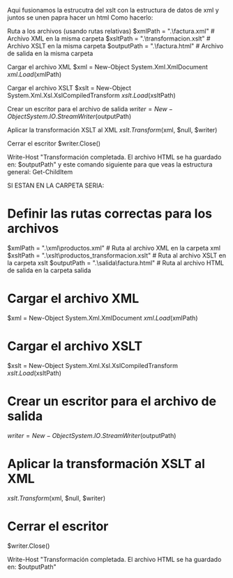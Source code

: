 Aqui fusionamos la estrucutra del xslt con la estructura de datos de xml y juntos se unen papra hacer un html
Como hacerlo:

Ruta a los archivos (usando rutas relativas)
$xmlPath = ".\factura.xml"  # Archivo XML en la misma carpeta
$xsltPath = ".\transformacion.xslt"  # Archivo XSLT en la misma carpeta
$outputPath = ".\factura.html"  # Archivo de salida en la misma carpeta

Cargar el archivo XML
$xml = New-Object System.Xml.XmlDocument
$xml.Load($xmlPath)

Cargar el archivo XSLT
$xslt = New-Object System.Xml.Xsl.XslCompiledTransform
$xslt.Load($xsltPath)

Crear un escritor para el archivo de salida
$writer = New-Object System.IO.StreamWriter($outputPath)

Aplicar la transformación XSLT al XML
$xslt.Transform($xml, $null, $writer)

Cerrar el escritor
$writer.Close()

Write-Host "Transformación completada. El archivo HTML se ha guardado en: $outputPath"
y este comando siguiente para que veas la estructura general: Get-ChildItem

SI ESTAN EN LA CARPETA SERIA: 

# Definir las rutas correctas para los archivos
$xmlPath = ".\xml\productos.xml"  # Ruta al archivo XML en la carpeta xml
$xsltPath = ".\xslt\productos_transformacion.xslt"  # Ruta al archivo XSLT en la carpeta xslt
$outputPath = ".\salida\factura.html"  # Ruta al archivo HTML de salida en la carpeta salida

# Cargar el archivo XML
$xml = New-Object System.Xml.XmlDocument
$xml.Load($xmlPath)

# Cargar el archivo XSLT
$xslt = New-Object System.Xml.Xsl.XslCompiledTransform
$xslt.Load($xsltPath)

# Crear un escritor para el archivo de salida
$writer = New-Object System.IO.StreamWriter($outputPath)

# Aplicar la transformación XSLT al XML
$xslt.Transform($xml, $null, $writer)

# Cerrar el escritor
$writer.Close()

Write-Host "Transformación completada. El archivo HTML se ha guardado en: $outputPath"
